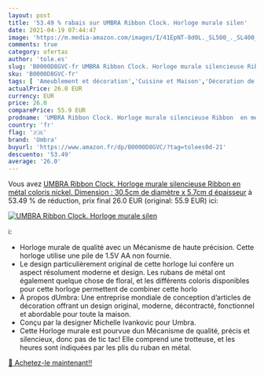 ```yaml
---
layout: post
title: '53.49 % rabais sur UMBRA Ribbon Clock. Horloge murale silen'
date: 2021-04-19 07:44:47
image: 'https://m.media-amazon.com/images/I/41EpNT-8d0L._SL500_._SL400_.jpg'
comments: true
category: ofertas
author: 'tole.es'
slug: 'B0000D8GVC-fr UMBRA Ribbon Clock. Horloge murale silencieuse Ribbon en...'
sku: 'B0000D8GVC-fr'
tags: [ 'Ameublement et décoration','Cuisine et Maison','Décoration de la maison','Pendules et horloges','Pendules murales','umbra', ]
actualPrice: 26.0 EUR
currency: EUR
price: 26.0
comparePrice: 55.9 EUR
prodname: 'UMBRA Ribbon Clock. Horloge murale silencieuse Ribbon  en métal  coloris nickel. Dimension : 30.5cm de diamètre x 5.7cm d épaisseur'
country: 'fr'
flag: '🇫🇷'
brand: 'Umbra'
buyurl: 'https://www.amazon.fr/dp/B0000D8GVC/?tag=tolees0d-21'
descuento: '53.49'
average: '26.0'
---
```


Vous avez [UMBRA Ribbon Clock. Horloge murale silencieuse Ribbon  en métal  coloris nickel. Dimension : 30.5cm de diamètre x 5.7cm d épaisseur](https://www.amazon.fr/dp/B0000D8GVC/?tag=tolees0d-21)  à  53.49 % de réduction, prix final  26.0 EUR (original: 55.9 EUR) ici:

[![UMBRA Ribbon Clock. Horloge murale silen](https://m.media-amazon.com/images/I/41EpNT-8d0L._SL500_._SL400_.jpg)](https://www.amazon.fr/dp/B0000D8GVC/?tag=tolees0d-21)

ℹ️:

- Horloge murale de qualité avec un Mécanisme de haute précision. Cette horloge utilise une pile de 1.5V AA non fournie.
- Le design particulièrement original de cette horloge lui confère un aspect résolument moderne et design. Les rubans de métal ont également quelque chose de floral, et les différents coloris disponibles pour cette horloge permettent de combiner cette horlo
- À propos dUmbra: Une entreprise mondiale de conception d’articles de décoration offrant un design original, moderne, décontracté, fonctionnel et abordable pour toute la maison.
- Conçu par la designer Michelle Ivankovic pour Umbra.
- Cette Horloge murale est pourvue dun Mécanisme de qualité, précis et silencieux, donc pas de tic tac! Elle comprend une trotteuse, et les heures sont indiquées par les plis du ruban en métal.

[🛒 Achetez-le maintenant!!](https://www.amazon.fr/dp/B0000D8GVC/?tag=tolees0d-21)
